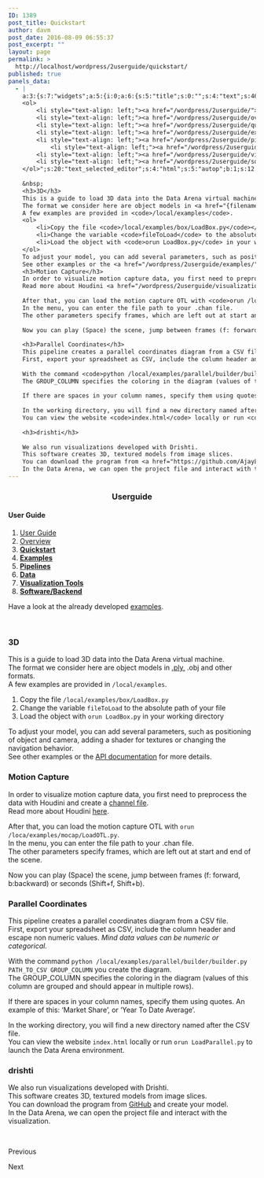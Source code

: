 ```yaml
---
ID: 1389
post_title: Quickstart
author: davm
post_date: 2016-08-09 06:55:37
post_excerpt: ""
layout: page
permalink: >
  http://localhost/wordpress/2userguide/quickstart/
published: true
panels_data:
  - |
    a:3:{s:7:"widgets";a:5:{i:0;a:6:{s:5:"title";s:0:"";s:4:"text";s:46:"<h3 style="text-align: center;">Userguide</h3>";s:20:"text_selected_editor";s:4:"html";s:5:"autop";b:1;s:12:"_sow_form_id";s:13:"578723843cea2";s:11:"panels_info";a:7:{s:5:"class";s:31:"SiteOrigin_Widget_Editor_Widget";s:3:"raw";b:0;s:4:"grid";i:0;s:4:"cell";i:0;s:2:"id";i:0;s:9:"widget_id";s:36:"1ea35202-0ffb-4952-88db-1380842ca3f4";s:5:"style";a:2:{s:7:"padding";s:3:"0px";s:18:"background_display";s:4:"tile";}}}i:1;a:5:{s:8:"headline";a:6:{s:4:"text";s:0:"";s:3:"tag";s:2:"h3";s:4:"font";s:7:"default";s:5:"color";b:0;s:5:"align";s:4:"left";s:24:"so_field_container_state";s:4:"open";}s:12:"sub_headline";a:6:{s:4:"text";s:0:"";s:3:"tag";s:2:"h3";s:4:"font";s:7:"default";s:5:"color";b:0;s:5:"align";s:6:"center";s:24:"so_field_container_state";s:4:"open";}s:7:"divider";a:8:{s:5:"style";s:5:"solid";s:6:"weight";s:4:"thin";s:5:"color";b:0;s:11:"side_margin";s:4:"20px";s:16:"side_margin_unit";s:2:"px";s:10:"top_margin";s:4:"20px";s:15:"top_margin_unit";s:2:"px";s:24:"so_field_container_state";s:4:"open";}s:12:"_sow_form_id";s:13:"57871dc1b3fe7";s:11:"panels_info";a:7:{s:5:"class";s:33:"SiteOrigin_Widget_Headline_Widget";s:3:"raw";b:0;s:4:"grid";i:0;s:4:"cell";i:0;s:2:"id";i:1;s:9:"widget_id";s:36:"42c24578-cfd7-4dd5-8d52-e5b5178da0b8";s:5:"style";a:2:{s:7:"padding";s:3:"0px";s:18:"background_display";s:4:"tile";}}}i:2;a:6:{s:5:"title";s:0:"";s:4:"text";s:910:"<h4>User Guide</h4>
    <ol>
     	<li style="text-align: left;"><a href="/wordpress/2userguide/"> User Guide </a></li>
     	<li style="text-align: left;"><a href="/wordpress/2userguide/overview/"> Overview </a></li>
     	<li style="text-align: left;"><a href="/wordpress/2userguide/quickstart/"><strong> Quickstart</strong></a></li>
     	<li style="text-align: left;"><a href="/wordpress/2userguide/examples/"><strong> Examples</strong></a></li>
     	<li style="text-align: left;"><a href="/wordpress/2userguide/pipelines/"><strong> Pipelines</strong></a></li>
            <li style="text-align: left;"><a href="/wordpress/2userguide/data/"><strong>Data</strong></a></li>
     	<li style="text-align: left;"><a href="/wordpress/2userguide/visualizationtools/"><strong> Visualization Tools</strong></a></li>
     	<li style="text-align: left;"><a href="/wordpress/2userguide/softwarebackend/"><strong> Software/Backend</strong></a></li>
    </ol>";s:20:"text_selected_editor";s:4:"html";s:5:"autop";b:1;s:12:"_sow_form_id";s:13:"576b4c626e8f5";s:11:"panels_info";a:7:{s:5:"class";s:31:"SiteOrigin_Widget_Editor_Widget";s:3:"raw";b:0;s:4:"grid";i:1;s:4:"cell";i:0;s:2:"id";i:2;s:9:"widget_id";s:36:"4a98973e-09c0-48a2-923d-fcbc887ca755";s:5:"style";a:1:{s:18:"background_display";s:4:"tile";}}}i:3;a:6:{s:5:"title";s:0:"";s:4:"text";s:2722:"Have a look at the already developed <a href="/wordpress/2userguide/examples/">examples</a>.
    
    &nbsp;
    <h3>3D</h3>
    This is a guide to load 3D data into the Data Arena virtual machine.
    The format we consider here are object models in <a href="{filename}data.md">.ply,</a> .obj and other formats.
    A few examples are provided in <code>/local/examples</code>.
    <ol>
     	<li>Copy the file <code>/local/examples/box/LoadBox.py</code></li>
     	<li>Change the variable <code>fileToLoad</code> to the absolute path of your file</li>
     	<li>Load the object with <code>orun LoadBox.py</code> in your working directory</li>
    </ol>
    To adjust your model, you can add several parameters, such as positioning of object and camera, adding a shader for textures or changing the navigation behavior.
    See other examples or the <a href="/wordpress/2userguide/examples/">API documentation</a> for more details.
    <h3>Motion Capture</h3>
    In order to visualize motion capture data, you first need to preprocess the data with Houdini and create a <a href="/wordpress/2userguide/data/">channel file</a>.
    Read more about Houdini <a href="/wordpress/2userguide/visualizationtools/">here</a>.
    
    After that, you can load the motion capture OTL with <code>orun /loca/examples/mocap/LoadOTL.py</code>.
    In the menu, you can enter the file path to your .chan file.
    The other parameters specify frames, which are left out at start and end of the scene.
    
    Now you can play (Space) the scene, jump between frames (f: forward, b:backward) or seconds (Shift+f, Shift+b).
    
    <h3>Parallel Coordinates</h3>
    This pipeline creates a parallel coordinates diagram from a CSV file.
    First, export your spreadsheet as CSV, include the column header and escape non numeric values. <em>Mind data values can be numeric or categorical.</em>
    
    With the command <code>python /local/examples/parallel/builder/builder.py PATH_TO_CSV GROUP_COLUMN</code> you create the diagram.
    The GROUP_COLUMN specifies the coloring in the diagram (values of this column are grouped and should appear in multiple rows).
    
    If there are spaces in your column names, specify them using quotes. An example of this: ‘Market Share’, or ‘Year To Date Average’.
    
    In the working directory, you will find a new directory named after the CSV file.
    You can view the website <code>index.html</code> locally or run <code>orun LoadParallel.py</code> to launch the Data Arena environment.
    
    <h3>drishti</h3>
    
    We also run visualizations developed with Drishti.
    This software creates 3D, textured models from image slices.
    You can download the program from <a href="https://github.com/AjayLimaye/drishti">GitHub</a> and create your model.
    In the Data Arena, we can open the project file and interact with the visualization.";s:20:"text_selected_editor";s:4:"html";s:5:"autop";b:1;s:12:"_sow_form_id";s:13:"57a9926dd28b0";s:11:"panels_info";a:7:{s:5:"class";s:31:"SiteOrigin_Widget_Editor_Widget";s:3:"raw";b:0;s:4:"grid";i:1;s:4:"cell";i:1;s:2:"id";i:3;s:9:"widget_id";s:36:"c5513b87-3667-4586-96de-fec56e786160";s:5:"style";a:1:{s:18:"background_display";s:4:"tile";}}}i:4;a:14:{s:8:"features";a:3:{i:0;a:9:{s:15:"container_color";b:0;s:4:"icon";s:31:"fontawesome-arrow-circle-o-left";s:10:"icon_color";s:7:"#3d3d3d";s:10:"icon_image";i:0;s:15:"icon_image_size";s:4:"full";s:5:"title";s:0:"";s:4:"text";s:0:"";s:9:"more_text";s:9:"Previous ";s:8:"more_url";s:0:"";}i:1;a:9:{s:15:"container_color";s:7:"#404040";s:4:"icon";s:0:"";s:10:"icon_color";s:7:"#FFFFFF";s:10:"icon_image";i:0;s:15:"icon_image_size";s:4:"full";s:5:"title";s:0:"";s:4:"text";s:0:"";s:9:"more_text";s:0:"";s:8:"more_url";s:0:"";}i:2;a:9:{s:15:"container_color";s:7:"#e8e8e8";s:4:"icon";s:32:"fontawesome-arrow-circle-o-right";s:10:"icon_color";s:7:"#3d3d3d";s:10:"icon_image";i:0;s:15:"icon_image_size";s:4:"full";s:5:"title";s:0:"";s:4:"text";s:0:"";s:9:"more_text";s:5:"Next ";s:8:"more_url";s:0:"";}}s:5:"fonts";a:4:{s:13:"title_options";a:5:{s:4:"font";s:7:"default";s:4:"size";b:0;s:9:"size_unit";s:2:"px";s:5:"color";b:0;s:24:"so_field_container_state";s:6:"closed";}s:12:"text_options";a:5:{s:4:"font";s:7:"default";s:4:"size";b:0;s:9:"size_unit";s:2:"px";s:5:"color";b:0;s:24:"so_field_container_state";s:6:"closed";}s:17:"more_text_options";a:5:{s:4:"font";s:7:"default";s:4:"size";b:0;s:9:"size_unit";s:2:"px";s:5:"color";b:0;s:24:"so_field_container_state";s:6:"closed";}s:24:"so_field_container_state";s:6:"closed";}s:15:"container_shape";s:0:"";s:14:"container_size";s:4:"84px";s:19:"container_size_unit";s:2:"px";s:9:"icon_size";s:4:"24px";s:14:"icon_size_unit";s:2:"px";s:7:"per_row";i:3;s:10:"responsive";b:1;s:12:"_sow_form_id";s:13:"57873dc4344d9";s:10:"title_link";b:0;s:9:"icon_link";b:0;s:10:"new_window";b:0;s:11:"panels_info";a:7:{s:5:"class";s:33:"SiteOrigin_Widget_Features_Widget";s:3:"raw";b:0;s:4:"grid";i:2;s:4:"cell";i:0;s:2:"id";i:4;s:9:"widget_id";s:36:"9cfce0d0-9f38-47ab-930d-0f36248ba8e9";s:5:"style";a:1:{s:18:"background_display";s:4:"tile";}}}}s:5:"grids";a:3:{i:0;a:2:{s:5:"cells";i:1;s:5:"style";a:3:{s:7:"padding";s:3:"0px";s:5:"align";s:0:"";s:14:"column_padding";s:0:"";}}i:1;a:2:{s:5:"cells";i:3;s:5:"style";a:3:{s:7:"padding";s:4:"10px";s:5:"align";s:0:"";s:14:"column_padding";s:0:"";}}i:2;a:2:{s:5:"cells";i:1;s:5:"style";a:0:{}}}s:10:"grid_cells";a:5:{i:0;a:2:{s:4:"grid";i:0;s:6:"weight";i:1;}i:1;a:2:{s:4:"grid";i:1;s:6:"weight";d:0.226999999999999813038442653123638592660427093505859375;}i:2;a:2:{s:4:"grid";i:1;s:6:"weight";d:0.69836738703339928946434156387113034725189208984375;}i:3;a:2:{s:4:"grid";i:1;s:6:"weight";d:0.0746326129666009252527913986341445706784725189208984375;}i:4;a:2:{s:4:"grid";i:2;s:6:"weight";i:1;}}}
---
```

<h3 style="text-align: center;">Userguide</h3>
<h4>User Guide</h4>
<ol>
<li style="text-align: left;"><a href="/wordpress/2userguide/"> User Guide </a></li>
<li style="text-align: left;"><a href="/wordpress/2userguide/overview/"> Overview </a></li>
<li style="text-align: left;"><a href="/wordpress/2userguide/quickstart/"><strong> Quickstart</strong></a></li>
<li style="text-align: left;"><a href="/wordpress/2userguide/examples/"><strong> Examples</strong></a></li>
<li style="text-align: left;"><a href="/wordpress/2userguide/pipelines/"><strong> Pipelines</strong></a></li>
<li style="text-align: left;"><a href="/wordpress/2userguide/data/"><strong>Data</strong></a></li>
<li style="text-align: left;"><a href="/wordpress/2userguide/visualizationtools/"><strong> Visualization Tools</strong></a></li>
<li style="text-align: left;"><a href="/wordpress/2userguide/softwarebackend/"><strong> Software/Backend</strong></a></li>
</ol>
<p>Have a look at the already developed <a href="/wordpress/2userguide/examples/">examples</a>.</p>
<p>&nbsp;</p>
<h3>3D</h3>
<p>This is a guide to load 3D data into the Data Arena virtual machine.<br>
The format we consider here are object models in <a href="{filename}data.md">.ply,</a> .obj and other formats.<br>
A few examples are provided in <code>/local/examples</code>.</p>
<ol>
<li>Copy the file <code>/local/examples/box/LoadBox.py</code></li>
<li>Change the variable <code>fileToLoad</code> to the absolute path of your file</li>
<li>Load the object with <code>orun LoadBox.py</code> in your working directory</li>
</ol>
<p>To adjust your model, you can add several parameters, such as positioning of object and camera, adding a shader for textures or changing the navigation behavior.<br>
See other examples or the <a href="/wordpress/2userguide/examples/">API documentation</a> for more details.</p>
<h3>Motion Capture</h3>
<p>In order to visualize motion capture data, you first need to preprocess the data with Houdini and create a <a href="/wordpress/2userguide/data/">channel file</a>.<br>
Read more about Houdini <a href="/wordpress/2userguide/visualizationtools/">here</a>.</p>
<p>After that, you can load the motion capture OTL with <code>orun /loca/examples/mocap/LoadOTL.py</code>.<br>
In the menu, you can enter the file path to your .chan file.<br>
The other parameters specify frames, which are left out at start and end of the scene.</p>
<p>Now you can play (Space) the scene, jump between frames (f: forward, b:backward) or seconds (Shift+f, Shift+b).</p>
<h3>Parallel Coordinates</h3>
<p>This pipeline creates a parallel coordinates diagram from a CSV file.<br>
First, export your spreadsheet as CSV, include the column header and escape non numeric values. <em>Mind data values can be numeric or categorical.</em></p>
<p>With the command <code>python /local/examples/parallel/builder/builder.py PATH_TO_CSV GROUP_COLUMN</code> you create the diagram.<br>
The GROUP_COLUMN specifies the coloring in the diagram (values of this column are grouped and should appear in multiple rows).</p>
<p>If there are spaces in your column names, specify them using quotes. An example of this: ‘Market Share’, or ‘Year To Date Average’.</p>
<p>In the working directory, you will find a new directory named after the CSV file.<br>
You can view the website <code>index.html</code> locally or run <code>orun LoadParallel.py</code> to launch the Data Arena environment.</p>
<h3>drishti</h3>
<p>We also run visualizations developed with Drishti.<br>
This software creates 3D, textured models from image slices.<br>
You can download the program from <a href="https://github.com/AjayLimaye/drishti">GitHub</a> and create your model.<br>
In the Data Arena, we can open the project file and interact with the visualization.</p>
&nbsp;
<span class="sow-icon-fontawesome" data-sow-icon="" style="font-size: 24px; color: #3d3d3d"></span>			
<p class="sow-more-text">
Previous 											</p>
<span class="sow-icon-fontawesome" data-sow-icon="" style="font-size: 24px; color: #3d3d3d"></span>			
<p class="sow-more-text">
Next 											</p>